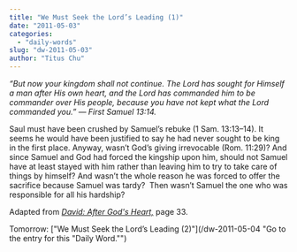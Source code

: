 ```yaml
---
title: "We Must Seek the Lord’s Leading (1)"
date: "2011-05-03"
categories: 
  - "daily-words"
slug: "dw-2011-05-03"
author: "Titus Chu"
---
```


_“But now your kingdom shall not continue. The Lord has sought for Himself a man after His own heart, and the Lord has commanded him to be commander over His people, because you have not kept what the Lord commanded you.” — First Samuel 13:14._

Saul must have been crushed by Samuel’s rebuke (1 Sam. 13:13–14). It seems he would have been justified to say he had never sought to be king in the first place. Anyway, wasn’t God’s giving irrevocable (Rom. 11:29)? And since Samuel and God had forced the kingship upon him, should not Samuel have at least stayed with him rather than leaving him to try to take care of things by himself? And wasn’t the whole reason he was forced to offer the sacrifice because Samuel was tardy?  Then wasn’t Samuel the one who was responsible for all his hardship?

Adapted from _[David: After God's Heart,](/book-david "Go to the listing for this book.")_ page 33.

Tomorrow: ["We Must Seek the Lord’s Leading (2)"](/dw-2011-05-04 "Go to the entry for this "Daily Word."")

